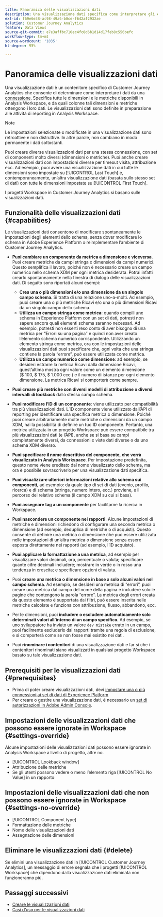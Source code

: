 ```yaml
---
title: Panoramica delle visualizzazioni dati
description: Una visualizzazione dati specifica come interpretare gli elementi dei dati nella connessione di Customer Journey Analytics, ad esempio metriche, dimensioni, sessioni e così via.
exl-id: f69e6e38-ac98-49a6-b0ce-f642af2932ae
solution: Customer Journey Analytics
feature: Data Views
source-git-commit: e7e3affbc710ec4fc8d6b1d14d17feb8c556befc
workflow-type: tm+mt
source-wordcount: '1035'
ht-degree: 95%

---
```


# Panoramica delle visualizzazioni dati

Una visualizzazione dati è un contenitore specifico di Customer Journey Analytics che consente di determinare come interpretare i dati da una [connessione](/help/connections/create-connection.md). Specifica tutte le dimensioni e le metriche disponibili in Analysis Workspace, e da quali colonne tali dimensioni e metriche ottengono i loro dati. Le visualizzazioni dati sono definite in preparazione alle attività di reporting in Analysis Workspace.

>[!NOTE]
>
>Le impostazioni selezionate o modificate in una visualizzazione dati sono retroattive e non distruttive. In altre parole, non cambiano in modo permanente i dati sottostanti.

Puoi creare diverse visualizzazioni dati per una stessa connessione, con set di componenti molto diversi (dimensioni o metriche). Puoi anche creare visualizzazioni dati con impostazioni diverse per timeout visita, attribuzione ecc. Ad esempio, puoi avere una visualizzazione dati in cui tutte le dimensioni sono impostate su [!UICONTROL Last Touch] e, contemporaneamente, un’altra visualizzazione dati (basata sullo stesso set di dati) con tutte le dimensioni impostate su [!UICONTROL First Touch].

I progetti Workspace in Customer Journey Analytics si basano sulle visualizzazioni dati.

## Funzionalità delle visualizzazioni dati {#capabilities}

Le visualizzazioni dati consentono di modificare spontaneamente le impostazioni degli elementi dello schema, senza dover modificare lo schema in Adobe Experience Platform o reimplementare l’ambiente di Customer Journey Analytics.

* **Puoi cambiare un componente da metrica a dimensione e viceversa**. Puoi creare metriche da campi stringa o dimensioni da campi numerici. Questo semplifica il lavoro, poiché non è necessario creare un campo numerico nello schema XDM per ogni metrica desiderata. Potrai infatti crearlo spontaneamente nella finestra di dialogo delle visualizzazioni dati. Di seguito sono riportati alcuni esempi:
   * **Crea una o più dimensioni e/o una dimensione da un singolo campo schema**. Si tratta di una relazione uno-a-molti. Ad esempio, puoi creare una o più metriche Ricavi e/o una o più dimensioni Ricavi da un singolo campo dello schema.
   * **Utilizza un campo stringa come metrica**: quando compili uno schema in Experience Platform con un set di dati, potresti non sapere ancora quali elementi schema saranno necessari. Ad esempio, potresti non esserti reso conto di aver bisogno di una metrica per “Errori su una pagina” e quindi non aver creato l’elemento schema numerico corrispondente. Utilizzando un elemento stringa come metrica, ora con le impostazioni delle visualizzazioni dati puoi specificare che, ogni volta che una stringa contiene la parola “errore”, può essere utilizzata come metrica.
   * **Utilizza un campo numerico come dimensione**: ad esempio, se desideri estrarre la metrica Ricavi dalla dimensione Ricavi, quest’ultima mostra ogni valore come un elemento dimensione ($ 100, $ 175, $ 1.000 ecc.) e il numero di istanze per ogni elemento dimensione. La metrica Ricavi si comporterà come sempre.

* **Puoi creare più metriche con diversi modelli di attribuzione o diversi intervalli di lookback** dallo stesso campo schema.

* **Puoi modificare l’ID di un componente**: viene utilizzato per compatibilità tra più visualizzazioni dati. L’ID componente viene utilizzato dall’API di reporting per identificare una specifica metrica o dimensione. Poiché puoi creare arbitrariamente molte metriche o dimensioni da un campo XDM, hai la possibilità di definire un tuo ID componente. Pertanto, una metrica utilizzata in un progetto Workspace può essere compatibile tra più visualizzazioni dati (e l’API), anche se si basa su campi completamente diversi, da connessioni o viste dati diverse o da uno schema XDM diverso.

* **Puoi specificare il nome descrittivo del componente, che verrà visualizzato in Analysis Workspace**. Per impostazione predefinita, questo nome viene ereditato dal nome visualizzato dello schema, ma ora è possibile sovrascriverlo per una visualizzazione dati specifica.

* **Puoi visualizzare ulteriori informazioni relative allo schema sui componenti**, ad esempio: da quale tipo di set di dati (evento, profilo, ricerca) e di schema (stringa, numero intero, ecc.) proviene, e il percorso del relativo schema (il campo XDM su cui si basa).

* **Puoi assegnare tag a un componente** per facilitarne la ricerca in Workspace.

* **Puoi nascondere un componente nei rapporti**. Alcune impostazioni di metriche e dimensioni richiedono di configurare una seconda metrica o dimensione (ad esempio, deduplica di metriche o di acquisti). Questo consente di definire una metrica o dimensione che può essere utilizzata nelle impostazioni di un’altra metrica o dimensione senza essere esposta direttamente nei rapporti (ad esempio, l’ID acquisto).

* **Puoi applicare la formattazione a una metrica**, ad esempio per visualizzare valori decimali, ora, percentuale o valuta; specificare quante cifre decimali includere; mostrare in verde o in rosso una tendenza in crescita; e specificare opzioni di valuta.

* Puoi **creare una metrica o dimensione in base a solo alcuni valori nel campo schema**. Ad esempio, se desideri una metrica di “errori”, puoi creare una metrica dal campo del nome della pagina e includere solo le pagine che contengono la parola “errore”. La metrica degli errori creata da questo elemento è supportata dai filtri, può essere inserita nelle metriche calcolate e funziona con attribuzione, flusso, abbandono, ecc.

* Per le dimensioni, puoi **includere o escludere automaticamente solo determinati valori all’interno di un campo specifico**. Ad esempio, se uno sviluppatore ha inviato un valore `dev mistake` errato in un campo, puoi facilmente escluderlo dai rapporti tramite una regola di esclusione, e si comporterà come se non fosse mai esistito nei dati.

* Puoi **rinominare i contenitori** di una visualizzazione dati e far sì che i contenitori rinominati siano visualizzati in qualsiasi progetto Workspace basato su tale visualizzazione dati.

## Prerequisiti per le visualizzazioni dati {#prerequisites}

* Prima di poter creare visualizzazioni dati, devi [impostare una o più connessioni ai set di dati di Experience Platform](/help/connections/create-connection.md).
* Per creare o gestire una visualizzazione dati, è necessario un [set di autorizzazioni in Adobe Admin Console](https://experienceleague.adobe.com/docs/analytics-platform/using/cja-overview/cja-overview.html?lang=it#admin-access-permissions).

## Impostazioni delle visualizzazioni dati che possono essere ignorate in Workspace {#settings-override}

Alcune impostazioni delle visualizzazioni dati possono essere ignorate in Analysis Workspace a livello di progetto, altre no.

* [!UICONTROL Lookback window]
* Attribuzione delle metriche
* Se gli utenti possono vedere o meno l’elemento riga [!UICONTROL No Value] in un rapporto

## Impostazioni delle visualizzazioni dati che non possono essere ignorate in Workspace {#settings-no-override}

* [!UICONTROL Component type]
* Formattazione delle metriche
* Nome delle visualizzazioni dati
* Assegnazione delle dimensioni

## Eliminare le visualizzazioni dati {#delete}

Se elimini una visualizzazione dati in [!UICONTROL Customer Journey Analytics], un messaggio di errore segnala che i progetti [!UICONTROL Workspace] che dipendono dalla visualizzazione dati eliminata non funzioneranno più.

## Passaggi successivi

* [Creare le visualizzazioni dati](/help/data-views/create-dataview.md)
* [Casi d’uso per le visualizzazioni dati](/help/use-cases/data-views/data-views-usecases.md)

